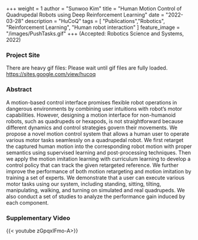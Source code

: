 +++
weight = 1
author = "Sunwoo Kim"
title = "Human Motion Control of Quadrupedal Robots using Deep Reinforcement Learning"
date = "2022-03-28"
description = "HuCoQ"
tags = [
    "Publications","Robotics", "Reinforcement Learning", "Human robot interaction"
]
feature_image = "/images/PushTasks.gif"
+++
(Accepted: Robotics Science and Systems, 2022)
<!--more-->

### Project Site
There are heavy gif files: Please wait until gif files are fully loaded.
https://sites.google.com/view/hucoq

### Abstract
A motion-based control interface promises flexible robot operations in dangerous environments by combining user intuitions with robot’s motor capabilities. However, designing a motion interface for non-humanoid robots, such as quadrupeds or hexapods, is not straightforward because different dynamics and control strategies govern their movements. We propose a novel motion control system that allows a human user to operate various motor tasks seamlessly on a quadrupedal robot. We first retarget the captured human motion into the corresponding robot motion with proper semantics using supervised learning and post-processing techniques. Then we apply the motion imitation learning with curriculum learning to develop a control policy that can track the given retargeted reference. We further improve the performance of both motion retargeting and motion imitation by training a set of experts. We demonstrate that a user can execute various motor tasks using our system, including standing, sitting, tilting, manipulating, walking, and turning on simulated and real quadrupeds. We also conduct a set of studies to  analyze the performance gain induced by each component.

### Supplementary Video

{{< youtube zGpqxIFmo-A>}}
